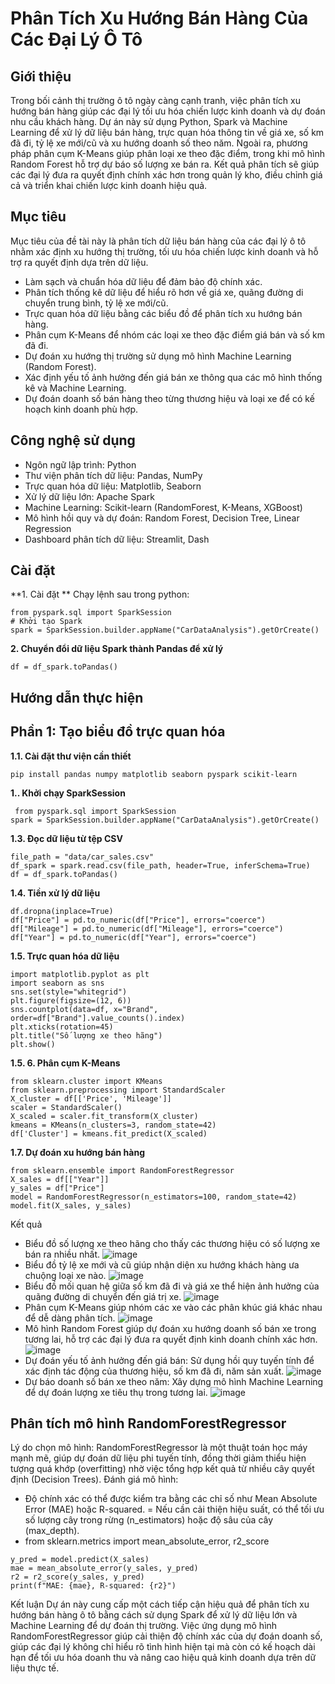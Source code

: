 # **Phân Tích Xu Hướng Bán Hàng Của Các Đại Lý Ô Tô**
## **Giới thiệu** 
Trong bối cảnh thị trường ô tô ngày càng cạnh tranh, việc phân tích xu hướng bán hàng giúp các đại lý tối ưu hóa chiến lược kinh doanh và dự đoán nhu cầu khách hàng. Dự án này sử dụng Python,
Spark và Machine Learning để xử lý dữ liệu bán hàng, trực quan hóa thông tin về giá xe, số km đã đi, tỷ lệ xe mới/cũ và xu hướng doanh số theo năm. Ngoài ra, phương pháp phân cụm K-Means giúp 
phân loại xe theo đặc điểm, trong khi mô hình Random Forest hỗ trợ dự báo số lượng xe bán ra. Kết quả phân tích sẽ giúp các đại lý đưa ra quyết định chính xác hơn trong quản lý kho, điều chỉnh
giá cả và triển khai chiến lược kinh doanh hiệu quả.
## **Mục tiêu** 
Mục tiêu của đề tài này là phân tích dữ liệu bán hàng của các đại lý ô tô nhằm xác định xu hướng thị trường, tối ưu hóa chiến lược kinh doanh và hỗ trợ ra quyết định dựa trên dữ liệu.
- Làm sạch và chuẩn hóa dữ liệu để đảm bảo độ chính xác.
- Phân tích thống kê dữ liệu để hiểu rõ hơn về giá xe, quãng đường di chuyển trung bình, tỷ lệ xe mới/cũ.
- Trực quan hóa dữ liệu bằng các biểu đồ để phân tích xu hướng bán hàng.
- Phân cụm K-Means để nhóm các loại xe theo đặc điểm giá bán và số km đã đi.
- Dự đoán xu hướng thị trường sử dụng mô hình Machine Learning (Random Forest).
- Xác định yếu tố ảnh hưởng đến giá bán xe thông qua các mô hình thống kê và Machine Learning.
- Dự đoán doanh số bán hàng theo từng thương hiệu và loại xe để có kế hoạch kinh doanh phù hợp.
## **Công nghệ sử dụng** 
- Ngôn ngữ lập trình: Python
- Thư viện phân tích dữ liệu: Pandas, NumPy
- Trực quan hóa dữ liệu: Matplotlib, Seaborn
- Xử lý dữ liệu lớn: Apache Spark
- Machine Learning: Scikit-learn (RandomForest, K-Means, XGBoost)
- Mô hình hồi quy và dự đoán: Random Forest, Decision Tree, Linear Regression
- Dashboard phân tích dữ liệu: Streamlit, Dash
## **Cài đặt** 
**1. Cài đặt **
Chạy lệnh sau trong python:
```
from pyspark.sql import SparkSession
# Khởi tạo Spark
spark = SparkSession.builder.appName("CarDataAnalysis").getOrCreate()
```
**2. Chuyển đổi dữ liệu Spark thành Pandas để xử lý**
```
df = df_spark.toPandas()
```
## **Hướng dẫn thực hiện**
## Phần 1: Tạo biểu đồ trực quan hóa
**1.1. Cài đặt thư viện cần thiết**
```
pip install pandas numpy matplotlib seaborn pyspark scikit-learn
```
**1.. Khởi chạy SparkSession**
```
 from pyspark.sql import SparkSession
spark = SparkSession.builder.appName("CarDataAnalysis").getOrCreate()
```
**1.3. Đọc dữ liệu từ tệp CSV**
```
file_path = "data/car_sales.csv"
df_spark = spark.read.csv(file_path, header=True, inferSchema=True)
df = df_spark.toPandas()
```
**1.4. Tiền xử lý dữ liệu**
```
df.dropna(inplace=True)
df["Price"] = pd.to_numeric(df["Price"], errors="coerce")
df["Mileage"] = pd.to_numeric(df["Mileage"], errors="coerce")
df["Year"] = pd.to_numeric(df["Year"], errors="coerce")
```
**1.5. Trực quan hóa dữ liệu**
```
import matplotlib.pyplot as plt
import seaborn as sns
sns.set(style="whitegrid")
plt.figure(figsize=(12, 6))
sns.countplot(data=df, x="Brand", order=df["Brand"].value_counts().index)
plt.xticks(rotation=45)
plt.title("Số lượng xe theo hãng")
plt.show()
```
**1.5. 6. Phân cụm K-Means**
```
from sklearn.cluster import KMeans
from sklearn.preprocessing import StandardScaler
X_cluster = df[['Price', 'Mileage']]
scaler = StandardScaler()
X_scaled = scaler.fit_transform(X_cluster)
kmeans = KMeans(n_clusters=3, random_state=42)
df['Cluster'] = kmeans.fit_predict(X_scaled)
```
**1.7. Dự đoán xu hướng bán hàng**
```
from sklearn.ensemble import RandomForestRegressor
X_sales = df[["Year"]]
y_sales = df["Price"]
model = RandomForestRegressor(n_estimators=100, random_state=42)
model.fit(X_sales, y_sales)
```
Kết quả
- Biểu đồ số lượng xe theo hãng cho thấy các thương hiệu có số lượng xe bán ra nhiều nhất.
  ![image](https://github.com/user-attachments/assets/584da0f2-1c25-4f40-b33a-a47e64ecdd84)
- Biểu đồ tỷ lệ xe mới và cũ giúp nhận diện xu hướng khách hàng ưa chuộng loại xe nào.
  ![image](https://github.com/user-attachments/assets/0c1c05f9-5c02-4c60-8257-614e4954d33c)
- Biểu đồ mối quan hệ giữa số km đã đi và giá xe thể hiện ảnh hưởng của quãng đường di chuyển đến giá trị xe.
  ![image](https://github.com/user-attachments/assets/5303f763-1886-4825-9bda-879e8ac8c85d)
- Phân cụm K-Means giúp nhóm các xe vào các phân khúc giá khác nhau để dễ dàng phân tích.
  ![image](https://github.com/user-attachments/assets/7997395a-0304-4e4e-80db-0c850f788916)
- Mô hình Random Forest giúp dự đoán xu hướng doanh số bán xe trong tương lai, hỗ trợ các đại lý đưa ra quyết định kinh doanh chính xác hơn.
 ![image](https://github.com/user-attachments/assets/d58f8611-0ac8-44ef-b20f-797458ac6c4e)
- Dự đoán yếu tố ảnh hưởng đến giá bán: Sử dụng hồi quy tuyến tính để xác định tác động của thương hiệu, số km đã đi, năm sản xuất.
 ![image](https://github.com/user-attachments/assets/1979e465-bb4a-4ae7-80e9-72a50f47902e)
- Dự báo doanh số bán xe theo năm: Xây dựng mô hình Machine Learning để dự đoán lượng xe tiêu thụ trong tương lai.
  ![image](https://github.com/user-attachments/assets/7424bc89-f5e9-4c77-8808-6b9cdfeb1f01)

## **Phân tích mô hình RandomForestRegressor**
Lý do chọn mô hình: RandomForestRegressor là một thuật toán học máy mạnh mẽ, giúp dự đoán dữ liệu phi tuyến tính, đồng thời giảm thiểu
hiện tượng quá khớp (overfitting) nhờ việc tổng hợp kết quả từ nhiều cây quyết định (Decision Trees).
Đánh giá mô hình:
- Độ chính xác có thể được kiểm tra bằng các chỉ số như Mean Absolute Error (MAE) hoặc R-squared.
= Nếu cần cải thiện hiệu suất, có thể tối ưu số lượng cây trong rừng (n_estimators) hoặc độ sâu của cây (max_depth).
- from sklearn.metrics import mean_absolute_error, r2_score
```
y_pred = model.predict(X_sales)
mae = mean_absolute_error(y_sales, y_pred)
r2 = r2_score(y_sales, y_pred)
print(f"MAE: {mae}, R-squared: {r2}")
```
Kết luận
Dự án này cung cấp một cách tiếp cận hiệu quả để phân tích xu hướng bán hàng ô tô bằng cách sử dụng Spark để xử lý dữ liệu lớn 
và Machine Learning để dự đoán thị trường. Việc ứng dụng mô hình RandomForestRegressor giúp cải thiện độ chính xác của dự đoán doanh số,
giúp các đại lý không chỉ hiểu rõ tình hình hiện tại mà còn có kế hoạch dài hạn để tối ưu hóa doanh thu và nâng cao hiệu quả kinh doanh dựa 
trên dữ liệu thực tế.

